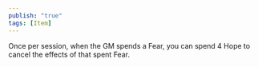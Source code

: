 ```yaml
---
publish: "true"
tags: [Item]
---
```

Once per session, when the GM spends a Fear, you can spend 4 Hope to cancel the effects of that spent Fear.
